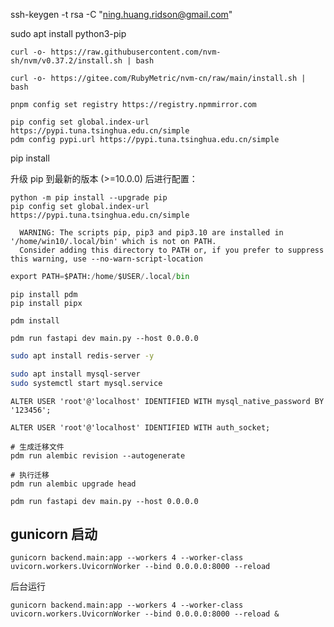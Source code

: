 ssh-keygen -t rsa  -C "ning.huang.ridson@gmail.com"

sudo apt install python3-pip


```
curl -o- https://raw.githubusercontent.com/nvm-sh/nvm/v0.37.2/install.sh | bash
```


```
curl -o- https://gitee.com/RubyMetric/nvm-cn/raw/main/install.sh | bash
```


```
pnpm config set registry https://registry.npmmirror.com
```

```
pip config set global.index-url https://pypi.tuna.tsinghua.edu.cn/simple
pdm config pypi.url https://pypi.tuna.tsinghua.edu.cn/simple
```

pip install

升级 pip 到最新的版本 (>=10.0.0) 后进行配置：

```
python -m pip install --upgrade pip
pip config set global.index-url https://pypi.tuna.tsinghua.edu.cn/simple
```



```
  WARNING: The scripts pip, pip3 and pip3.10 are installed in '/home/win10/.local/bin' which is not on PATH.
  Consider adding this directory to PATH or, if you prefer to suppress this warning, use --no-warn-script-location
```


```python
export PATH=$PATH:/home/$USER/.local/bin
```


```
pip install pdm
pip install pipx
```

```
pdm install

pdm run fastapi dev main.py --host 0.0.0.0

```



```bash
sudo apt install redis-server -y

sudo apt install mysql-server
sudo systemctl start mysql.service

```


```
ALTER USER 'root'@'localhost' IDENTIFIED WITH mysql_native_password BY '123456';
```

```
ALTER USER 'root'@'localhost' IDENTIFIED WITH auth_socket;
```


```
# 生成迁移文件
pdm run alembic revision --autogenerate

# 执行迁移
pdm run alembic upgrade head

pdm run fastapi dev main.py --host 0.0.0.0
```


## gunicorn 启动

```
gunicorn backend.main:app --workers 4 --worker-class uvicorn.workers.UvicornWorker --bind 0.0.0.0:8000 --reload
```


后台运行

```
gunicorn backend.main:app --workers 4 --worker-class uvicorn.workers.UvicornWorker --bind 0.0.0.0:8000 --reload &
```